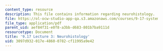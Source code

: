 ```yaml
---
content_type: resource
description: This file contains information regarding neurohistology.
file: https://ol-ocw-studio-app-qa.s3.amazonaws.com/courses/9-17-systems-neuroscience-lab-spring-2013/3097d932017e48600782cf11995a9e42_MIT9_17S13_Lecture_3.pdf
file_type: application/pdf
parent_uid: aef84f31-e0f8-a3bb-d683-801b7ba9111d
resourcetype: Document
title: '9.17 Lecture 3: Neurohistology'
uid: 3097d932-017e-4860-0782-cf11995a9e42
---
```

